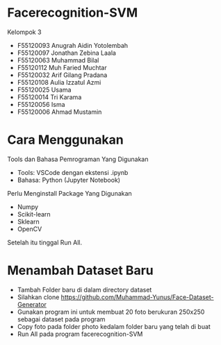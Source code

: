 # Facerecognition-SVM

Kelompok 3
- F55120093 Anugrah Aidin Yotolembah
- F55120097 Jonathan Zebina Laala
- F55120063 Muhammad Bilal
- F55120112 Muh Faried Muchtar
- F55120032 Arif Gilang Pradana
- F55120108 Aulia Izzatul Azmi 
- F55120025 Usama
- F55120014 Tri Karama 
- F55120056 Isma
- F55120006 Ahmad Mustamin


# Cara Menggunakan
Tools dan Bahasa Pemrograman Yang Digunakan
- Tools: VSCode dengan ekstensi .ipynb
- Bahasa: Python (Jupyter Notebook)

Perlu Menginstall Package Yang Digunakan
- Numpy
- Scikit-learn
- Sklearn
- OpenCV

Setelah itu tinggal Run All.

# Menambah Dataset Baru
- Tambah Folder baru di dalam directory dataset
- Silahkan clone https://github.com/Muhammad-Yunus/Face-Dataset-Generator
- Gunakan program ini untuk membuat 20 foto berukuran 250x250 sebagai dataset pada program
- Copy foto pada folder photo kedalam folder baru yang telah di buat
- Run All pada program facerecognition-SVM
